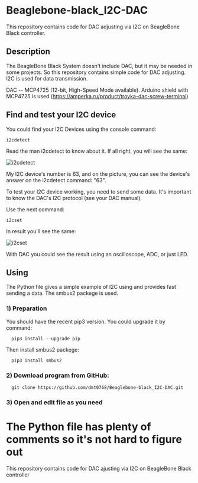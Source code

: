 # Beaglebone-black_I2C-DAC

This repository contains code for DAC adjusting via I2C on BeagleBone Black controller.

## Description
The BeagleBone Black System doesn't include DAC, but it may be needed in some projects. So this repository contains simple code for DAC adjusting. I2C is used for data transmission.

DAC -- MCP4725 (12-bit, High-Speed Mode available). Arduino shield with MCP4725 is used (https://amperka.ru/product/troyka-dac-screw-terminal)

## Find and test your I2C device
You could find your I2C Devices using the console command:

```
i2cdetect
```

Read the man i2cdetect to know about it. If all right, you will see the same:

![i2cdetect](https://github.com/dmt0768/Beaglebone-black_I2C-DAC/blob/editing/images/i2sdetect.png)

My I2C device's number is 63, and on the picture, you can see the device's answer on the i2cdetect command: "63".

To test your I2C device working, you need to send some data. It's important to know the DAC's I2C protocol (see your DAC manual).

Use the next command:

```
i2cset
```

In result you'll see the same:

![i2cset](https://github.com/dmt0768/Beaglebone-black_I2C-DAC/blob/editing/images/i2cset.png)

With DAC you could see the result using an oscilloscope, ADC, or just LED.

## Using
The Python file gives a simple example of I2C using and provides fast sending a data. The smbus2 packege is used.

### 1) Preparation

  You should have the recent pip3 version. You could upgrade it by command:

```
  pip3 install --upgrade pip
```

  Then install smbus2 packege:

```
  pip3 install smbus2
```

### 2) Download program from GitHub:

```
  git clone https://github.com/dmt0768/Beaglebone-black_I2C-DAC.git
```

### 3) Open and edit file as you need 
The Python file has plenty of comments so it's not hard to figure out
=======
This repository contains code for DAC ajusting via I2C on BeagleBone Black controller
